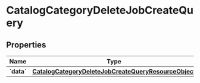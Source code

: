 
# CatalogCategoryDeleteJobCreateQuery

## Properties
| Name | Type | Description | Notes |
| ------------ | ------------- | ------------- | ------------- |
| **&#x60;data&#x60;** | [**CatalogCategoryDeleteJobCreateQueryResourceObject**](CatalogCategoryDeleteJobCreateQueryResourceObject.md) |  |  |



